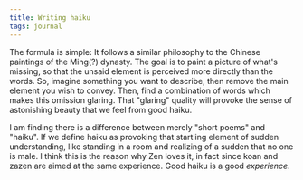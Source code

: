 ```yaml
---
title: Writing haiku
tags: journal
---
```


The formula is simple: It follows a similar philosophy to the Chinese
paintings of the Ming(?) dynasty. The goal is to paint a picture of what's
missing, so that the unsaid element is perceived more directly than the words.
So, imagine something you want to describe, then remove the main element you
wish to convey. Then, find a combination of words which makes this omission
glaring. That "glaring" quality will provoke the sense of astonishing beauty
that we feel from good haiku.

I am finding there is a difference between merely "short poems" and "haiku".
If we define haiku as provoking that startling element of sudden
understanding, like standing in a room and realizing of a sudden that no one
is male. I think this is the reason why Zen loves it, in fact since koan and
zazen are aimed at the same experience. Good haiku is a good *experience*.
